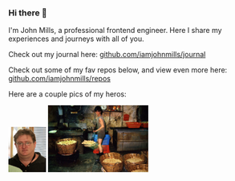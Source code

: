 ### Hi there 👋

I'm John Mills, a professional frontend engineer. Here I share my experiences and journeys with all of you. 

Check out my journal here: [github.com/iamjohnmills/journal](https://github.com/iamjohnmills/journal)

Check out some of my fav repos below, and view even more here: [github.com/iamjohnmills/repos](https://github.com/iamjohnmills?tab=repositories&q=&type=source)

Here are a couple pics of my heros:

<img src="https://raw.githubusercontent.com/iamjohnmills/iamjohnmills/main/Gabe_newell.jpeg" title="Gabe Newell #1 hero man" width="75" />

<img src="https://raw.githubusercontent.com/iamjohnmills/iamjohnmills/main/2ab2973ccdae292c39_Girard_006_KWC_foodfactory_001.jpeg" title="Kowloon City fish balls guy" width="200" />
